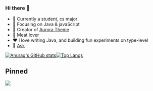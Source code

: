 ### Hi there 👋

-  :ram: Currently a student, cs major
- :orange_book: Focusing on Java & javaScript
- :hammer: Creator of [Aurora Theme](https://github.com/vuepress-aurora/vuepress-theme-aurora)
- :meat_on_bone: Meat lover
- ❤️ I love writing Java, and building fun experiments on type-level
- 💬 [Ask](tencent://message/?uin=2291308094) 

[![Anurag's GitHub stats](https://github-readme-stats.vercel.app/api?username=anuraghazra&show_icons=true&theme=cobalt)](https://github.com/anuraghazra/github-readme-stats)[![Top Langs](https://github-readme-stats.vercel.app/api/top-langs/?username=qsyyke&langs_count=8&layout=compact)](https://github.com/anuraghazra/github-readme-stats)



## Pinned



<a href="https://github.com/vuepress-aurora/vuepress-theme-aurora">
  <img align="center" src="https://github-readme-stats.vercel.app/api/pin/?username=vuepress-aurora&repo=vuepress-theme-aurora" />
</a>


